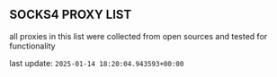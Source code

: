 ## SOCKS4 PROXY LIST

all proxies in this list were collected from open sources and tested for functionality

last update: `2025-01-14 18:20:04.943593+00:00`
